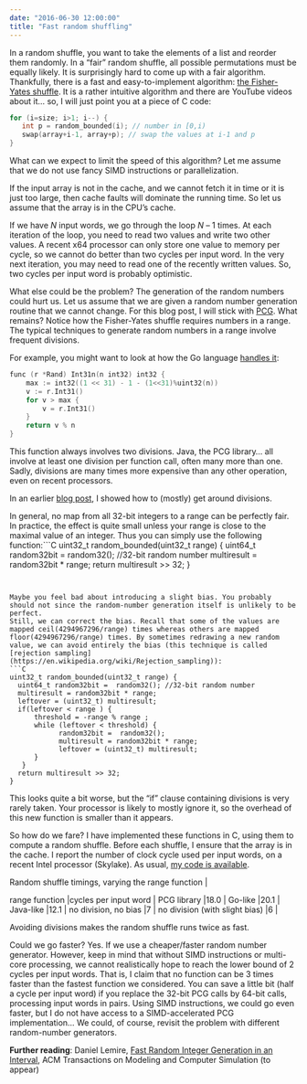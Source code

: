 ```yaml
---
date: "2016-06-30 12:00:00"
title: "Fast random shuffling"
---
```




In a random shuffle, you want to take the elements of a list and reorder them randomly. In a &ldquo;fair&rdquo; random shuffle, all possible permutations must be equally likely. It is surprisingly hard to come up with a fair algorithm. Thankfully, there is a fast and easy-to-implement algorithm: [the Fisher-Yates shuffle](https://en.wikipedia.org/wiki/Fisher%E2%80%93Yates_shuffle). It is a rather intuitive algorithm and there are YouTube videos about it&hellip; so, I will just point you at a piece of C code:
```C
for (i=size; i>1; i--) {
   int p = random_bounded(i); // number in [0,i)
   swap(array+i-1, array+p); // swap the values at i-1 and p
}
```


What can we expect to limit the speed of this algorithm? Let me assume that we do not use fancy SIMD instructions or parallelization.

If the input array is not in the cache, and we cannot fetch it in time or it is just too large, then cache faults will dominate the running time. So let us assume that the array is in the CPU&rsquo;s cache.

If we have _N_ input words, we go through the loop _N_ &#8211; 1 times. At each iteration of the loop, you need to read two values and write two other values. A recent x64 processor can only store one value to memory per cycle, so we cannot do better than two cycles per input word. In the very next iteration, you may need to read one of the recently written values. So, two cycles per input word is probably optimistic.

What else could be the problem? The generation of the random numbers could hurt us. Let us assume that we are given a random number generation routine that we cannot change. For this blog post, I will stick with [PCG](http://www.pcg-random.org/).
What remains? Notice how the Fisher-Yates shuffle requires numbers in a range. The typical techniques to generate random numbers in a range involve frequent divisions.

For example, you might want to look at how the Go language [handles it](https://github.com/golang/go/blob/51b08d511e8b42eace59588a7eea73c4d21d222d/src/math/rand/rand.go#L91-L104):
```C
func (r *Rand) Int31n(n int32) int32 {
	max := int32((1 << 31) - 1 - (1<<31)%uint32(n))
	v := r.Int31()
	for v > max {
		v = r.Int31()
	}
	return v % n
}
```


This function always involves two divisions. Java, the PCG library&hellip; all involve at least one division per function call, often many more than one. Sadly, divisions are many times more expensive than any other operation, even on recent processors.

 In an earlier [blog post](/lemire/blog/2016/06/27/a-fast-alternative-to-the-modulo-reduction/), I showed how to (mostly) get around divisions.

In general, no map from all 32-bit integers to a range can be perfectly fair. In practice, the effect is quite small unless your range is close to the maximal value of an integer. Thus you can simply use the following function:```C
uint32_t random_bounded(uint32_t range) {
  uint64_t random32bit =  random32(); //32-bit random number 
  multiresult = random32bit * range;
  return multiresult >> 32;
}
```


Maybe you feel bad about introducing a slight bias. You probably should not since the random-number generation itself is unlikely to be perfect.
Still, we can correct the bias. Recall that some of the values are mapped ceil(4294967296/range) times whereas others are mapped floor(4294967296/range) times. By sometimes redrawing a new random value, we can avoid entirely the bias (this technique is called [rejection sampling](https://en.wikipedia.org/wiki/Rejection_sampling)):
```C
uint32_t random_bounded(uint32_t range) {
  uint64_t random32bit =  random32(); //32-bit random number 
  multiresult = random32bit * range;
  leftover = (uint32_t) multiresult;
  if(leftover < range ) {
      threshold = -range % range ;
      while (leftover < threshold) {
            random32bit =  random32();
            multiresult = random32bit * range;
            leftover = (uint32_t) multiresult;
      }
   }
  return multiresult >> 32;
}
```


This looks quite a bit worse, but the &ldquo;if&rdquo; clause containing divisions is very rarely taken. Your processor is likely to mostly ignore it, so the overhead of this new function is smaller than it appears.

So how do we fare? I have implemented these functions in C, using them to compute a random shuffle. Before each shuffle, I ensure that the array is in the cache. I report the number of clock cycle used per input words, on a recent Intel processor (Skylake). As usual, [my code is available](https://github.com/lemire/Code-used-on-Daniel-Lemire-s-blog/tree/master/2016/06/29).

<td colspan="2">Random shuffle timings, varying the range function |

range function           |cycles per input word    |
PCG library              |18.0                     |
Go-like                  |20.1                     |
Java-like                |12.1                     |
no division, no bias     |7                        |
no division (with slight bias) |6                        |


Avoiding divisions makes the random shuffle runs twice as fast.

Could we go faster? Yes. If we use a cheaper/faster random number generator. However, keep in mind that without SIMD instructions or multi-core processing, we cannot realistically hope to reach the lower bound of 2 cycles per input words. That is, I claim that no function can be 3 times faster than the fastest function we considered.
You can save a little bit (half a cycle per input word) if you replace the 32-bit PCG calls by 64-bit calls, processing input words in pairs. Using SIMD instructions, we could go even faster, but I do not have access to a SIMD-accelerated PCG implementation&hellip; We could, of course, revisit the problem with different random-number generators.

__Further reading__: Daniel Lemire, [Fast Random Integer Generation in an Interval](https://arxiv.org/abs/1805.10941), ACM Transactions on Modeling and Computer Simulation (to appear)

